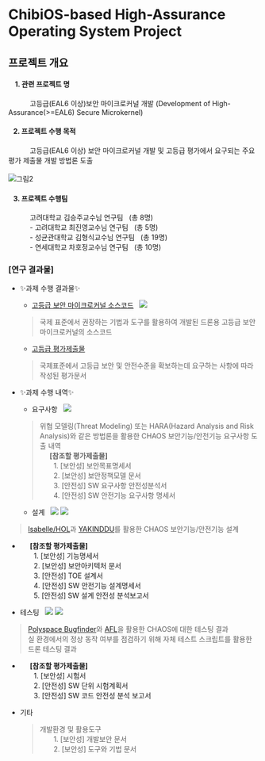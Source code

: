 
# ChibiOS-based High-Assurance Operating System Project
## 프로젝트 개요
####  &#160; &#160; 1. 관련 프로젝트 명
 &#160; &#160; &#160; &#160; &#160; &#160;고등급(EAL6 이상)보안 마이크로커널 개발 (Development of High-Assurance(>=EAL6) Secure Microkernel)
####  &#160; &#160;2. 프로젝트 수행 목적
 &#160; &#160; &#160; &#160; &#160; &#160;고등급(EAL6 이상) 보안 마이크로커널 개발 및 고등급 평가에서 요구되는 주요 평가 제출물 개발 방법론 도출
 <br>
 <br>![그림2](https://user-images.githubusercontent.com/31889026/149855984-2b56ea77-bbd5-413c-bce0-3710c4ec8ce6.png)

####  &#160; &#160;3. 프로젝트 수행팀
 &#160; &#160; &#160; &#160; &#160; &#160;고려대학교 김승주교수님 연구팀 &#160; (총 8명) <br>
 &#160; &#160; &#160; &#160; &#160; &#160;- 고려대학교 최진영교수님 연구팀 &#160; (총 5명) <br>
 &#160; &#160; &#160; &#160; &#160; &#160;- 성균관대학교 김형식교수님 연구팀 &#160; (총 19명) <br>
 &#160; &#160; &#160; &#160; &#160; &#160;- 연세대학교 차호정교수님 연구팀 &#160; (총 10명) <br>

### [연구 결과물]

- ✨과제 수행 결과물✨
  - [고등급 보안 마이크로커널 소스코드](https://github.com/HackProof/CHAOS/tree/main/%EA%B3%BC%EC%A0%9C%20%EC%88%98%ED%96%89%20%EA%B2%B0%EA%B3%BC%EB%AC%BC/%EA%B3%A0%EB%93%B1%EA%B8%89%20%EB%B3%B4%EC%95%88%20%EB%A7%88%EC%9D%B4%ED%81%AC%EB%A1%9C%EC%BB%A4%EB%84%90%20%EC%86%8C%EC%8A%A4%EC%BD%94%EB%93%9C) &#160; <img src="https://img.shields.io/badge/-C%2FC%2B%2B-red">
  > 국제 표준에서 권장하는 기법과 도구를 활용하여 개발된 드론용 고등급 보안마이크로커널의 소스코드
  - [고등급 평가제출물](https://github.com/HackProof/CHAOS/tree/main/%EA%B3%BC%EC%A0%9C%20%EC%88%98%ED%96%89%20%EA%B2%B0%EA%B3%BC%EB%AC%BC/%EA%B3%A0%EB%93%B1%EA%B8%89%20%EB%B3%B4%EC%95%88%20%EB%A7%88%EC%9D%B4%ED%81%AC%EB%A1%9C%EC%BB%A4%EB%84%90%20%ED%8F%89%EA%B0%80%EC%A0%9C%EC%B6%9C%EB%AC%BC)
  > 국제표준에서 고등급 보안 및 안전수준을 확보하는데 요구하는 사항에 따라 작성된 평가문서

- ✨과제 수행 내역✨
  - 요구사항 &#160; <img src="https://img.shields.io/badge/-Microsoft%20Threat%20Modeling%20Tool-brightgreen">
  > 위협 모델링(Threat Modeling) 또는 HARA(Hazard Analysis and Risk Analysis)와 같은 방법론을 활용한 CHAOS 보안기능/안전기능 요구사항 도출 내역 <br>
&#160;&#160;&#160;&#160; **[참조할 평가제출물]** <br>
&#160;&#160;&#160;&#160;&#160;&#160; 1. [보안성] 보안목표명세서 <br>
&#160;&#160;&#160;&#160;&#160;&#160; 2. [보안성] 보안정책모델 문서 <br>
&#160;&#160;&#160;&#160;&#160;&#160; 3. [안전성] SW 요구사항 안전성분석서 <br>
&#160;&#160;&#160;&#160;&#160;&#160; 4. [안전성] SW 안전기능 요구사항 명세서 <br>
  - 설계 &#160; <img src="https://img.shields.io/badge/-Isabelle%2FHOL%20(%EB%B3%B4%EC%95%88%EA%B8%B0%EB%8A%A5)-green"> <img src="https://img.shields.io/badge/-YAKINDDU%20(%EC%95%88%EC%A0%84%EA%B8%B0%EB%8A%A5)-yellowgreen">
> [Isabelle/HOL](https://isabelle.in.tum.de/)과 [YAKINDDU](https://www.itemis.com/en/yakindu/state-machine/)를 활용한 CHAOS 보안기능/안전기능 설계
  - &#160;&#160;&#160;&#160; **[참조할 평가제출물]** <br>
&#160;&#160;&#160;&#160;&#160;&#160; 1. [보안성] 기능명세서 <br>
&#160;&#160;&#160;&#160;&#160;&#160; 2. [보안성] 보안아키텍처 문서 <br>
&#160;&#160;&#160;&#160;&#160;&#160; 3. [안전성] TOE 설계서 <br>
&#160;&#160;&#160;&#160;&#160;&#160; 4. [안전성] SW 안전기능 설계명세서 <br>
&#160;&#160;&#160;&#160;&#160;&#160; 5. [안전성] SW 설계 안전성 분석보고서 <br>

  - 테스팅 &#160; <img src="https://img.shields.io/badge/-Polyspace--Bugfinder%20-yellow"> <img src="https://img.shields.io/badge/-American%20Fuzzy%20Lop(AFL)%20-orange"> 
  > [Polyspace Bugfinder](https://kr.mathworks.com/products/polyspace-bug-finder.html)와 [AFL](https://github.com/google/AFL)을 활용한 CHAOS에 대한 테스팅 결과 <br>
  > 실 환경에서의 정상 동작 여부를 점검하기 위해 자체 테스트 스크립트를 활용한 드론 테스팅 결과
  - &#160;&#160;&#160;&#160; **[참조할 평가제출물]** <br>
&#160;&#160;&#160;&#160;&#160;&#160; 1. [보안성] 시험서 <br>
&#160;&#160;&#160;&#160;&#160;&#160; 2. [안전성] SW 단위 시험계획서 <br>
&#160;&#160;&#160;&#160;&#160;&#160; 3. [안전성] SW 코드 안전성 분석 보고서 <br>

- 기타 &#160;
  > 개발환경 및 활용도구 <br>
&#160;&#160;&#160;&#160;&#160;&#160; 1. [보안성] 개발보안 문서 <br>
&#160;&#160;&#160;&#160;&#160;&#160; 2. [보안성] 도구와 기법 문서 <br>
